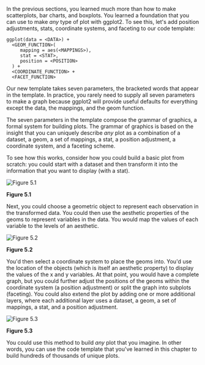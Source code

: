 
In the previous sections, you learned much more than how to make scatterplots, bar charts, and boxplots. You learned a foundation that you can use to make _any_ type of plot with ggplot2. To see this, let's add position adjustments, stats, coordinate systems, and faceting to our code template:

```
ggplot(data = <DATA>) + 
  <GEOM_FUNCTION>(
     mapping = aes(<MAPPINGS>),
     stat = <STAT>, 
     position = <POSITION>
  ) +
  <COORDINATE_FUNCTION> +
  <FACET_FUNCTION>
```

Our new template takes seven parameters, the bracketed words that appear in the template. In practice, you rarely need to supply all seven parameters to make a graph because ggplot2 will provide useful defaults for everything except the data, the mappings, and the geom function.

The seven parameters in the template compose the grammar of graphics, a formal system for building plots. The grammar of graphics is based on the insight that you can uniquely describe _any_ plot as a combination of a dataset, a geom, a set of mappings, a stat, a position adjustment, a coordinate system, and a faceting scheme. 

To see how this works, consider how you could build a basic plot from scratch: you could start with a dataset and then transform it into the information that you want to display (with a stat).


![Figure 5.1](images/visualization-grammar-1)

**Figure 5.1**

Next, you could choose a geometric object to represent each observation in the transformed data. You could then use the aesthetic properties of the geoms to represent variables in the data. You would map the values of each variable to the levels of an aesthetic.


![Figure 5.2](images/visualization-grammar-2)

**Figure 5.2**

You'd then select a coordinate system to place the geoms into. You'd use the location of the objects (which is itself an aesthetic property) to display the values of the x and y variables. At that point, you would have a complete graph, but you could further adjust the positions of the geoms within the coordinate system (a position adjustment) or split the graph into subplots (faceting). You could also extend the plot by adding one or more additional layers, where each additional layer uses a dataset, a geom, a set of mappings, a stat, and a position adjustment.


![Figure 5.3](images/visualization-grammar-3)

**Figure 5.3**

You could use this method to build _any_ plot that you imagine. In other words, you can use the code template that you've learned in this chapter to build hundreds of thousands of unique plots.